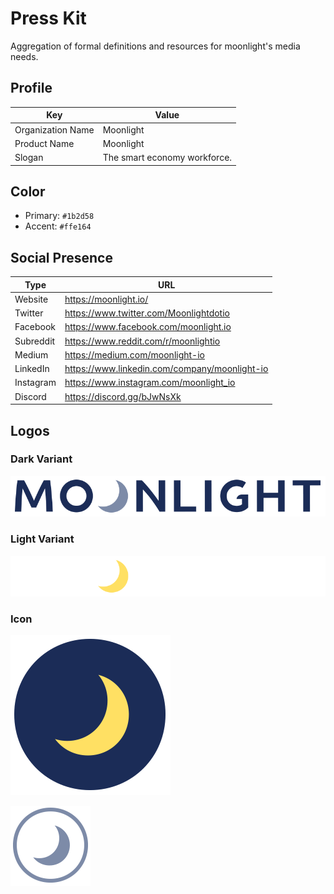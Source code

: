 # Press Kit

Aggregation of formal definitions and resources for moonlight's media needs.

## Profile

| Key | Value |
| --- | --- |
| Organization Name | Moonlight |
| Product Name | Moonlight |
| Slogan | The smart economy workforce. |

## Color

* Primary: `#1b2d58`
* Accent: `#ffe164`

## Social Presence

| Type | URL |
| --- | --- |
| Website | https://moonlight.io/ |
| Twitter | https://www.twitter.com/Moonlightdotio |
| Facebook | https://www.facebook.com/moonlight.io |
| Subreddit | https://www.reddit.com/r/moonlightio |
| Medium | https://medium.com/moonlight-io |
| LinkedIn | https://www.linkedin.com/company/moonlight-io |
| Instagram | https://www.instagram.com/moonlight_io |
| Discord | https://discord.gg/bJwNsXk |

## Logos

### Dark Variant

![Dark Variant](../assets/press-kit/moonlight-logo-dark-800w.png)

### Light Variant

![Light Variant](../assets/press-kit/moonlight-logo-light-800w.png)

### Icon

![Icon](../assets/press-kit/favicon-256.png)

![Icon2](../assets/press-kit/ML_Icon_Trans-L2.png)
